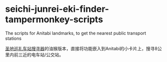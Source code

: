 # seichi-junrei-eki-finder-tampermonkey-scripts
The scripts for Anitabi landmarks, to get the nearest public transport stations

[圣地巡礼车站搜寻器](https://github.com/Arthurzyang/seichijunrei-eki-finder-py3)的油猴版本，直接将功能嵌入到Anitabi的小卡片上，搜寻8公里内前三近的电车站/公交站。
